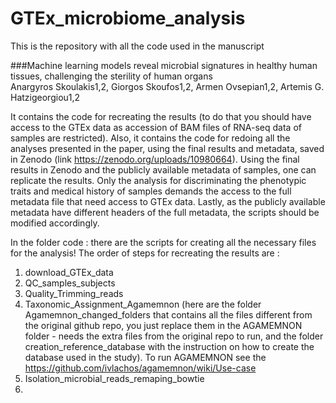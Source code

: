 # GTEx_microbiome_analysis

This is the repository with all the code used in the manuscript 

###Machine learning models reveal microbial signatures in healthy human tissues, challenging the sterility of human organs  
Anargyros Skoulakis1,2, Giorgos Skoufos1,2, Armen Ovsepian1,2, Artemis G. Hatzigeorgiou1,2

It contains the code for recreating the results (to do that you should have access to the GTEx data as accession of BAM files of RNA-seq data of samples are restricted). Also, it contains the code for redoing all the analyses presented in the paper, using the final results and metadata, saved in Zenodo (link https://zenodo.org/uploads/10980664). Using the final results in Zenodo and the publicly available metadata of samples, one can replicate the results. Only the analysis for discriminating the phenotypic traits and medical history of samples demands the access to the full metadata file that need access to GTEx data. Lastly, as the publicly available metadata have different headers of the full metadata, the scripts should be modified accordingly.

In the folder code : 
there are the scripts for creating all the necessary files for the analysis! The order of steps for recreating the results are : 
  1. download_GTEx_data
  2. QC_samples_subjects
  3. Quality_Trimming_reads
  4. Taxonomic_Assignment_Agamemnon (here are the folder Agamemnon_changed_folders that contains all the files different from the original github repo, you just replace them in the AGAMEMNON folder - needs the extra files from the original repo to run, and the folder creation_reference_database with the instruction on how to create the database used in the study). To run AGAMEMNON see the https://github.com/ivlachos/agamemnon/wiki/Use-case
  5. Isolation_microbial_reads_remaping_bowtie
  6. 
